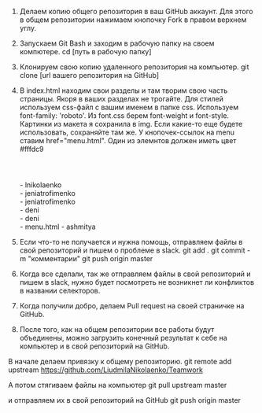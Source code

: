 ﻿1. Делаем копию общего репозитория в ваш GitHub аккаунт.
Для этого в общем репозитории нажимаем кнопочку Fork в правом верхнем углу.

2. Запускаем Git Bash и заходим в рабочую папку на своем компютере.
cd [путь в рабочую папку]

3. Клонируем свою копию удаленного репозитория на компьютер.
git clone [url вашего репозитория на GitHub]

4. В index.html находим свои разделы и там творим свою часть страницы.
Якоря в ваших разделах не трогайте.
Для стилей используем css-файл с вашим именем в папке css.
Используем font-family: 'roboto'. Из font.css берем font-weight и font-style.
Картинки из макета я сохранила в img. Если какие-то еще будете использовать, сохраняйте там же.
У кнопочек-ссылок на menu ставим href="menu.html".
Один из элемнтов должен иметь цвет #fffdc9

	<header></header>						- lnikolaenko
	<section class="welcome"></section>		- jeniatrofimenko
	<section class="about"></section>		- jeniatrofimenko
	<section class="food"></section>		- deni
	<section class="gallery"></section>		- deni
	<section class="contact"></section>		-  
	menu.html  								- ashmitya

5. Если что-то не получается и нужна помощь, отправляем файлы в свой репозиторий и пишем о проблеме в slack.
git add .
git commit -m "комментарии"
git push origin master

6. Когда все сделали, так же отправляем файлы в свой репозиторий и пишем в slack, 
нужно будет посмотреть не возникнет ли конфликтов в названии селекторов.

7. Когда получили добро, делаем Pull request на своей страничке на GitHub.

8. После того, как на общем репозитории все работы будут объединены, можно загрузить конечный результат 
к себе на компьютер и в свой репозиторий на GitHub.

В начале делаем привязку к общему репозиторию.
git remote add upstream https://github.com/LiudmilaNikolaenko/Teamwork

А потом стягиваем файлы на компьютер
git pull upstream master

и отправляем их в свой репозиторий на GitHub
git push origin master
